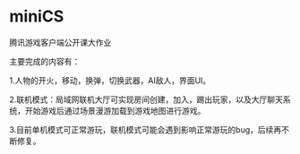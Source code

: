 # miniCS
腾讯游戏客户端公开课大作业

主要完成的内容有：

1.人物的开火，移动，换弹，切换武器，AI敌人，界面UI。

2.联机模式：局域网联机大厅可实现房间创建，加入，踢出玩家，以及大厅聊天系统，开始游戏后通过场景漫游加载到游戏地图进行游戏。

3.目前单机模式可正常游玩，联机模式可能会遇到影响正常游玩的bug，后续再不断修复。
